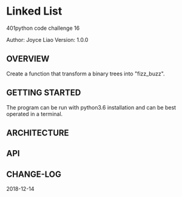 # Linked List


401python code challenge 16


Author: Joyce Liao
Version: 1.0.0


## OVERVIEW
Create a function that transform a binary trees into "fizz_buzz".


## GETTING STARTED
The program can be run with python3.6 installation and can be best operated in a terminal.


## ARCHITECTURE




## API



## CHANGE-LOG




2018-12-14  